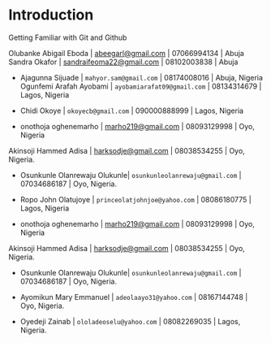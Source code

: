 # Introduction
Getting Familiar with Git and Github

Olubanke Abigail Eboda  | abeegarl@gmail.com | 07066994134 | Abuja
Sandra Okafor | sandraifeoma22@gmail.com | 08102003838 | Abuja
* Ajagunna Sijuade | `mahyor.sam@gmail.com` | 08174008016 | Abuja, Nigeria
Ogunfemi Arafah Ayobami | `ayobamiarafat09@gmail.com` | 08134314679 | Lagos, Nigeria
* Chidi Okoye | `okoyecb@gmail.com` | 090000888999 | Lagos, Nigeria

* onothoja oghenemarho | marho219@gmail.com | 08093129998 | Oyo, Nigeria


Akinsoji Hammed Adisa | harksodje@gmail.com | 08038534255 | Oyo, Nigeria.

* Osunkunle Olanrewaju Olukunle| `osunkunleolanrewaju@gmail.com` | 07034686187 | Oyo, Nigeria.
* Ropo John Olatujoye | `princeolatjohnjoe@yahoo.com` | 08086180775 | Lagos, Nigeria

* onothoja oghenemarho | marho219@gmail.com | 08093129998 | Oyo, Nigeria


Akinsoji Hammed Adisa | harksodje@gmail.com | 08038534255 | Oyo, Nigeria.

* Osunkunle Olanrewaju Olukunle| `osunkunleolanrewaju@gmail.com` | 07034686187 | Oyo, Nigeria.

* Ayomikun Mary Emmanuel | `adeolaayo31@yahoo.com` | 08167144748 | Oyo, Nigeria.

* Oyedeji Zainab | `ololadeoselu@yahoo.com` | 08082269035 | Lagos, Nigeria.